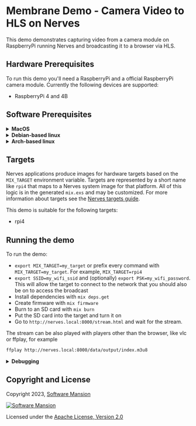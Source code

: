 # Membrane Demo - Camera Video to HLS on Nerves

This demo demonstrates capturing video from a camera module on RaspberryPi running Nerves and broadcasting it to a browser via HLS.

## Hardware Prerequisites

To run this demo you'll need a RaspberryPi and a official RaspberryPi camera module. Currently the following devices are supported:

* RaspberryPi 4 and 4B

## Software Prerequisites

<details>
<summary>
<b>MacOS</b>
</summary>

To run the demo, you need [Elixir and Erlang installed](https://elixir-lang.org/install.html) on your machine (it's best to use a version manager, like `asdf`). Additionally the following Homebrew command will install all the required packages for nerves to work:

```bash
brew update
brew install fwup squashfs coreutils xz pkg-config
```

Then you'll need to add `nerves_bootstrap` archive to your Mix environment by running

```bash
mix archive.install hex nerves_bootstrap
```

If any problems occur refer to [Nerves installation guide](https://hexdocs.pm/nerves/installation.html) for more information.

</details>

<details>
<summary>
<b>Debian-based linux</b>
</summary>

To run the demo, you need [Elixir and Erlang installed](https://elixir-lang.org/install.html) on your machine (it's best to use a version manager, like `asdf`). Additionally the following commands will install all the required packages for nerves to work:

```bash
sudo apt install build-essential automake autoconf git squashfs-tools ssh-askpass pkg-config curl libmnl-dev
sudo curl -L https://github.com/fwup-home/fwup/releases/download/v1.10.1/fwup_1.10.1_amd64.deb -o fwup_1.10.1_amd64.deb
sudo dpkg -i fwup_1.10.1_amd64.deb
sudo rm fwup_1.10.1_amd64.deb
```

Then you'll need to add `nerves_bootstrap` archive to your Mix environment by running

```bash
mix archive.install hex nerves_bootstrap
```

If any problems occur refer to [Nerves installation guide](https://hexdocs.pm/nerves/installation.html) for more information.

</details>

<details>
<summary>
<b>Arch-based linux</b>
</summary>

To run the demo, you need [Elixir and Erlang installed](https://elixir-lang.org/install.html) on your machine (it's best to use a version manager, like `asdf`). Additionally the following yay command will install all the required packages for nerves to work:

```bash
yay -S base-devel ncurses5-compat-libs openssh-askpass git squashfs-tools curl fwup
```

Then you'll need to add `nerves_bootstrap` archive to your Mix environment by running

```bash
mix archive.install hex nerves_bootstrap
```

If any problems occur refer to [Nerves installation guide](https://hexdocs.pm/nerves/installation.html) for more information.

</details>

## Targets

Nerves applications produce images for hardware targets based on the `MIX_TARGET` environment variable. Targets are represented by a short name like `rpi4` that maps to a Nerves system image for that platform. All of this logic is in the generated `mix.exs` and may be customized. For more information about targets see the [Nerves targets guide](https://hexdocs.pm/nerves/targets.html).

This demo is suitable for the following targets:
  * rpi4

## Running the demo

To run the demo:
  * `export MIX_TARGET=my_target` or prefix every command with
    `MIX_TARGET=my_target`. For example, `MIX_TARGET=rpi4`
  * `export SSID=my_wifi_ssid` and (optionally) `export PSK=my_wifi_password`. This will allow the target to connect to the network that you should also be on to access the broadcast
  * Install dependencies with `mix deps.get`
  * Create firmware with `mix firmware`
  * Burn to an SD card with `mix burn`
  * Put the SD card into the target and turn it on
  * Go to `http://nerves.local:8000/stream.html` and wait for the stream.

  The stream can be also played with players other than the browser, like vlc or ffplay, for example

  ```bash
  ffplay http://nerves.local:8000/data/output/index.m3u8
  ```

<details>
<summary>
<b>Debugging</b>
</summary>

If any problems occur you can connect to the device and manually inspect the issue. 

One of the possible options is connection by ssh. For this option to be available you have to have any ssh keys in the `~/.ssh` directory. Then, if your target connected to your network correctly and the device you'll be connecting with is also on the same network, run

```bash
ssh nerves.local
```

You should see a Nerves homescreen and an iex prompt. If you see an information `camera_to_hls_nerves not started` it means that the application crashed on start. You can then access the logs by running `RingLogger.next`. If the reason for the crash was `** (RuntimeError) libcamera-vid error, exit status: <exit_status>` then there was a problem with accessing the camera with `libcamera-vid` (one of the `rpicam-apps`). You can try opening the camera manually with `cmd "libcamera-vid -t 3000 -o /data/output.h264"` and see if any errors are logged. For more information about `rpicam-apps` refer to the [RaspberryPi's documentation](https://www.raspberrypi.com/documentation/computers/camera_software.html).

You can also connect to your device with HDMI cable and USB keyboard, which could be useful if your device didn't connect to your network. Networking is implemented by the `vintage_net` package, so in case of networking issues refer to it's [documentation](https://hexdocs.pm/vintage_net).

For more information about connecting to Nerves targets refer to the [Nerves guide](https://hexdocs.pm/nerves/connecting-to-a-nerves-target.html).

</details>

## Copyright and License

Copyright 2023, [Software Mansion](https://swmansion.com/?utm_source=git&utm_medium=readme&utm_campaign=membrane)

[![Software Mansion](https://membraneframework.github.io/static/logo/swm_logo_readme.png)](https://swmansion.com/?utm_source=git&utm_medium=readme&utm_campaign=membrane)

Licensed under the [Apache License, Version 2.0](LICENSE)
